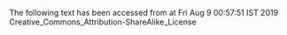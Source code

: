 The following text has been accessed from at Fri Aug 9 00:57:51 IST 2019
Creative_Commons_Attribution-ShareAlike_License
